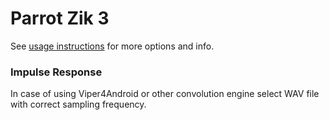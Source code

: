 # Parrot Zik 3
See [usage instructions](https://github.com/jaakkopasanen/AutoEq#usage) for more options and info.

### Impulse Response
In case of using Viper4Android or other convolution engine select WAV file with correct sampling frequency.